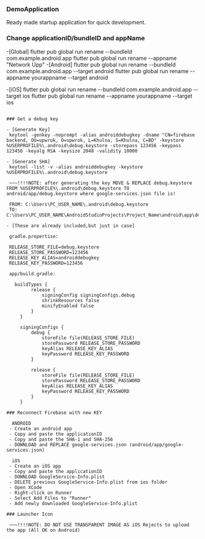 ### DemoApplication

Ready made startup application for quick development.

### Change applicationID/bundleID and appName

-[Global]
   flutter pub global run rename --bundleId com.example.android.app
   flutter pub global run rename --appname "Network Upp"
-[Android]
   flutter pub global run rename --bundleId com.example.android.app --target android
   flutter pub global run rename --appname yourappname --target android

-[iOS]
   flutter pub global run rename --bundleId com.example.android.app --target ios
   flutter pub global run rename --appname yourappname --target ios

   ~~~!!!!NOTE: DO NOT USE UNDERSCORE FOR bundleID!!(iOS rejects to upload any app that uses underscore on bundleID) Example: com.flutter.exampleapp instead of com.flutter.example_app (But No Problem Android)

### Get a debug key

- [Generate Key]
    keytool -genkey -noprompt -alias androiddebugkey -dname "CN=firebase backend, OU=upwrok, O=upwrok, L=Khulna, S=Khulna, C=BD" -keystore %USERPROFILE%\.android\debug.keystore -storepass 123456 -keypass 123456 -keyalg RSA -keysize 2048 -validity 10000

- [Generate SHA]
    keytool -list -v -alias androiddebugkey -keystore %USERPROFILE%\.android\debug.keystore

    ~~~!!!!NOTE: after generating the key MOVE & REPLACE debug.keystore FROM %USERPROFILE%\.android\debug.keystore TO android/app/debug.keystore where google-services.json file is!

    FROM: C:\Users\PC_USER_NAME\.android\debug.keystore
    TO: C:\Users\PC_USER_NAME\AndroidStudioProjects\Project_Name\android\app\debug.keystore

- [These are already included,but just in case]

    gradle.propertise:

    RELEASE_STORE_FILE=debug.keystore
    RELEASE_STORE_PASSWORD=123456
    RELEASE_KEY_ALIAS=androiddebugkey
    RELEASE_KEY_PASSWORD=123456

    app/build.gradle:

      buildTypes {
            release {
                signingConfig signingConfigs.debug
                shrinkResources false
                minifyEnabled false
            }
        }

        signingConfigs {
            debug {
                storeFile file(RELEASE_STORE_FILE)
                storePassword RELEASE_STORE_PASSWORD
                keyAlias RELEASE_KEY_ALIAS
                keyPassword RELEASE_KEY_PASSWORD
            }

            release {
                storeFile file(RELEASE_STORE_FILE)
                storePassword RELEASE_STORE_PASSWORD
                keyAlias RELEASE_KEY_ALIAS
                keyPassword RELEASE_KEY_PASSWORD
            }
        }

### Reconnect Firebase with new KEY

     ANDROID
    - Create an android app
    - Copy and paste the applicationID
    - Copy and paste the SHA-1 and SHA-256
    - DOWNLOAD and REPLACE google-services.json (android/app/google-services.json)

     iOS
    - Create an iOS app
    - Copy and paste the applicationID
    - DOWNLOAD GoogleService-Info.plist
    - DELETE previous GoogleService-Info.plist from ios folder
    - Open XCode
    - Right-click on Runner
    - Select Add Files to "Runner"
    - Add newly downloaded GoogleService-Info.plist

### Launcher Icon

    ~~~!!!!NOTE: DO NOT USE TRANSPARENT IMAGE AS iOS Rejects to upload the app (All OK on Android)

